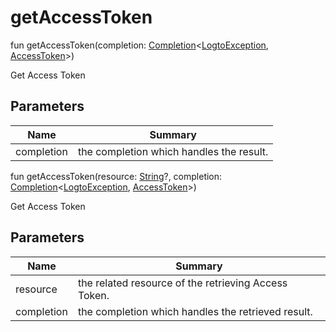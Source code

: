 # getAccessToken

fun getAccessToken(completion: [Completion](../../io.logto.sdk.android.completion/-completion/index.md)&lt;[LogtoException](../../io.logto.sdk.android.exception/-logto-exception/index.md), [AccessToken](../../io.logto.sdk.android.type/-access-token/index.md)&gt;)

Get Access Token

## Parameters

| Name       | Summary                                  |
| ---------- | ---------------------------------------- |
| completion | the completion which handles the result. |

fun getAccessToken(resource: [String](https://kotlinlang.org/api/latest/jvm/stdlib/kotlin/-string/index.html)?, completion: [Completion](../../io.logto.sdk.android.completion/-completion/index.md)&lt;[LogtoException](../../io.logto.sdk.android.exception/-logto-exception/index.md), [AccessToken](../../io.logto.sdk.android.type/-access-token/index.md)&gt;)

Get Access Token

## Parameters

| Name       | Summary                                              |
| ---------- | ---------------------------------------------------- |
| resource   | the related resource of the retrieving Access Token. |
| completion | the completion which handles the retrieved result.   |

